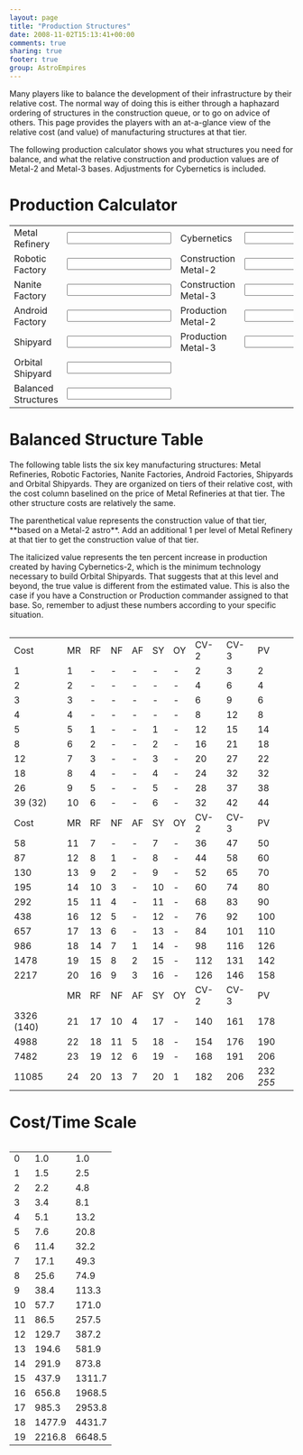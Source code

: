 ```yaml
---
layout: page
title: "Production Structures"
date: 2008-11-02T15:13:41+00:00
comments: true
sharing: true
footer: true
group: AstroEmpires
---
```


Many players like to balance the development of their infrastructure by
their relative cost. The  normal way of doing this is either through a
haphazard ordering of structures in the construction queue, or to go on
advice of others. This page provides the players with an at-a-glance
view of the relative cost (and value) of manufacturing structures at
that tier.

The following production calculator shows you what structures you need
for balance, and what the relative construction and production values
are of Metal-2 and Metal-3 bases. Adjustments for Cybernetics is
included.



Production Calculator
=====================


<table class='table' id='production-structures'>

</tr>
<tr>
  <td >Metal Refinery</td>
  <td ><input class='col-sm-1' /><div class="costcounter" id="counter-MR"></div></td>
  <td >Cybernetics</td>
  <td ><input class='col-sm-1' /><div class="costcounter" id="counter-CY"></div></td>
</tr>
<tr>
  <td >Robotic Factory</td>
  <td ><input class='col-sm-1' /><div class="costcounter" id="counter-RF"></div></td>
  <td >Construction Metal-2</td>
  <td ><input class='col-sm-1' /><div class="costcounter" id="counter-CM2"></div></td>
</tr>
<tr>
  <td >Nanite Factory</td>
  <td ><input class='col-sm-1' /><div class="costcounter" id="counter-NF"></div></td>
  <td >Construction Metal-3</td>
  <td ><input class='col-sm-1' /><div class="costcounter" id="counter-CM3"></div></td>
</tr>
<tr>
  <td >Android Factory</td>
  <td ><input class='col-sm-1' /><div class="costcounter" id="counter-AF"></div></td>
  <td >Production Metal-2</td>
  <td ><input class='col-sm-1' /><div class="costcounter" id="counter-PM2"></div></td>
</tr>
<tr>
  <td >Shipyard</td>
  <td ><input class='col-sm-1' /><div class="costcounter" id="counter-SY"></div></td>
  <td >Production Metal-3</td>
  <td ><input class='col-sm-1' /><div class="costcounter" id="counter-PM3"></div></td>
</tr>
<tr>
  <td >Orbital Shipyard</td>
  <td ><input class='col-sm-1' /><div class="costcounter" id="counter-OSY"></div></td>
</tr>
<tr>
  <td >Balanced Structures</td>
  <td ><input class='col-sm-1' /><div class="costcounter" id="counter-balanced"></div></td> 
 
<table class='table'>



Balanced Structure Table
========================

The following table lists the six key manufacturing structures: Metal
Refineries, Robotic Factories, Nanite Factories, Android Factories,
Shipyards and Orbital Shipyards. 
They are organized on tiers of their
relative cost, with the cost column baselined on the price of Metal
Refineries at that tier. The other structure costs are relatively the
same.

<div class='bs-callout bs-callout-info'>
The parenthetical value represents the construction value of that tier,
**based on a Metal-2 astro**. Add an additional 1 per level of Metal
Refinery at that tier to get the construction value of that tier.
</div>

The italicized value represents the ten percent increase in production
created by having Cybernetics-2, which is the minimum technology
necessary to build Orbital Shipyards. That suggests that at this level
and beyond, the true value is different from the estimated value. This
is also the case if you have a Construction or Production commander
assigned to that base. So, remember to adjust these numbers according to
your specific situation.

<table class='table'>

</tr>
<tr>
  <td class=header>Cost</td>
  <td class=header>MR</td>
  <td class=header>RF</td>
  <td class=header>NF</td>
  <td class=header>AF</td>
  <td class=header>SY</td>
  <td class=header>OY</td>
  <td class='header'>CV-2</td>
  <td class='header'>CV-3</td>
  <td class='header'>PV</td>
</tr>
<tr>
  <td >1</td>
  <td class='MR'>1</td>
  <td class='RF'>-</td>
  <td class='NF'>-</td>
  <td class='AF'>-</td>
  <td class='SY'>-</td>
  <td class='OY'>-</td>
  <td class='CV'>2</td>
  <td class='CV'>3</td>
  <td class='PV'>2</td>
</tr>
<tr>
  <td >2</td>
  <td class='MR'>2</td>
  <td class='RF'>-</td>
  <td class='NF'>-</td>
  <td class='AF'>-</td>
  <td class='SY'>-</td>
  <td class='OY'>-</td>
  <td class='CV'>4</td>
  <td class='CV'>6</td>
  <td class='PV'>4</td>
</tr>
<tr>
  <td >3</td>
  <td class='MR'>3</td>
  <td class='RF'>-</td>
  <td class='NF'>-</td>
  <td class='AF'>-</td>
  <td class='SY'>-</td>
  <td class='OY'>-</td>
  <td class='CV'>6</td>
  <td class='CV'>9</td>
  <td class='PV'>6</td>
</tr>
<tr>
  <td >4</td>
  <td class='MR'>4</td>
  <td class='RF'>-</td>
  <td class='NF'>-</td>
  <td class='AF'>-</td>
  <td class='SY'>-</td>
  <td class='OY'>-</td>
  <td class='CV'>8</td>
  <td class='CV'>12</td>
  <td class='PV'>8</td>
</tr>
<tr>
  <td >5</td>
  <td class='MR'>5</td>
  <td class='RF'>1</td>
  <td class='NF'>-</td>
  <td class='AF'>-</td>
  <td class='SY'>1</td>
  <td class='OY'>-</td>
  <td class='CV'>12</td>
  <td class='CV'>15</td>
  <td class='PV'>14</td>
</tr>
<tr>
  <td >8</td>
  <td class='MR'>6</td>
  <td class='RF'>2</td>
  <td class='NF'>-</td>
  <td class='AF'>-</td>
  <td class='SY'>2</td>
  <td class='OY'>-</td>
  <td class='CV'>16</td>
  <td class='CV'>21</td>
  <td class='PV'>18</td>
</tr>
<tr>
  <td >12</td>
  <td class='MR'>7</td>
  <td class='RF'>3</td>
  <td class='NF'>-</td>
  <td class='AF'>-</td>
  <td class='SY'>3</td>
  <td class='OY'>-</td>
  <td class='CV'>20</td>
  <td class='CV'>27</td>
  <td class='PV'>22</td>
</tr>
<tr>
  <td >18</td>
  <td class='MR'>8</td>
  <td class='RF'>4</td>
  <td class='NF'>-</td>
  <td class='AF'>-</td>
  <td class='SY'>4</td>
  <td class='OY'>-</td>
  <td class='CV'>24</td>
  <td class='CV'>32</td>
  <td class='PV'>32</td>
</tr>
<tr>
  <td >26</td>
  <td class='MR'>9</td>
  <td class='RF'>5</td>
  <td class='NF'>-</td>
  <td class='AF'>-</td>
  <td class='SY'>5</td>
  <td class='OY'>-</td>
  <td class='CV'>28</td>
  <td class='CV'>37</td>
  <td class='PV'>38</td>
</tr>
<tr>
  <td >39 (32)</td>
  <td class='MR'>10</td>
  <td class='RF'>6</td>
  <td class='NF'>-</td>
  <td class='AF'>-</td>
  <td class='SY'>6</td>
  <td class='OY'>-</td>
  <td class='CV'>32</td>
  <td class='CV'>42</td>
  <td class='PV'>44</td>
</tr>
<tr>
  <td class=header>Cost</td>
  <td class=header>MR</td>
  <td class=header>RF</td>
  <td class=header>NF</td>
  <td class=header>AF</td>
  <td class=header>SY</td>
  <td class=header>OY</td>
  <td class='header'>CV-2</td>
  <td class='header'>CV-3</td>
  <td class='header'>PV</td>
</tr>
<tr>
  <td >58</td>
  <td class='MR'>11</td>
  <td class='RF'>7</td>
  <td class='NF'>-</td>
  <td class='AF'>-</td>
  <td class='SY'>7</td>
  <td class='OY'>-</td>
  <td class='CV'>36</td>
  <td class='CV'>47</td>
  <td class='PV'>50</td>
</tr>
<tr>
  <td >87</td>
  <td class='MR'>12</td>
  <td class='RF'>8</td>
  <td class='NF'>1</td>
  <td class='AF'>-</td>
  <td class='SY'>8</td>
  <td class='OY'>-</td>
  <td class='CV'>44</td>
  <td class='CV'>58</td>
  <td class='PV'>60</td>
</tr>
<tr>
  <td >130</td>
  <td class='MR'>13</td>
  <td class='RF'>9</td>
  <td class='NF'>2</td>
  <td class='AF'>-</td>
  <td class='SY'>9</td>
  <td class='OY'>-</td>
  <td class='CV'>52</td>
  <td class='CV'>65</td>
  <td class='PV'>70</td>
</tr>
<tr>
  <td >195</td>
  <td class='MR'>14</td>
  <td class='RF'>10</td>
  <td class='NF'>3</td>
  <td class='AF'>-</td>
  <td class='SY'>10</td>
  <td class='OY'>-</td>
  <td class='CV'>60</td>
  <td class='CV'>74</td>
  <td class='PV'>80</td>
</tr>
<tr>
  <td >292</td>
  <td class='MR'>15</td>
  <td class='RF'>11</td>
  <td class='NF'>4</td>
  <td class='AF'>-</td>
  <td class='SY'>11</td>
  <td class='OY'>-</td>
  <td class='CV'>68</td>
  <td class='CV'>83</td>
  <td class='PV'>90</td>
</tr>
<tr>
  <td >438</td>
  <td class='MR'>16</td>
  <td class='RF'>12</td>
  <td class='NF'>5</td>
  <td class='AF'>-</td>
  <td class='SY'>12</td>
  <td class='OY'>-</td>
  <td class='CV'>76</td>
  <td class='CV'>92</td>
  <td class='PV'>100</td>
</tr>
<tr>
  <td >657</td>
  <td class='MR'>17</td>
  <td class='RF'>13</td>
  <td class='NF'>6</td>
  <td class='AF'>-</td>
  <td class='SY'>13</td>
  <td class='OY'>-</td>
  <td class='CV'>84</td>
  <td class='CV'>101</td>
  <td class='PV'>110</td>
</tr>
<tr>
  <td >986</td>
  <td class='MR'>18</td>
  <td class='RF'>14</td>
  <td class='NF'>7</td>
  <td class='AF'>1</td>
  <td class='SY'>14</td>
  <td class='OY'>-</td>
  <td class='CV'>98</td>
  <td class='CV'>116</td>
  <td class='PV'>126</td>
</tr>
<tr>
  <td >1478</td>
  <td class='MR'>19</td>
  <td class='RF'>15</td>
  <td class='NF'>8</td>
  <td class='AF'>2</td>
  <td class='SY'>15</td>
  <td class='OY'>-</td>
  <td class='CV'>112</td>
  <td class='CV'>131</td>
  <td class='PV'>142</td>
</tr>
<tr>
  <td >2217</td>
  <td class='MR'>20</td>
  <td class='RF'>16</td>
  <td class='NF'>9</td>
  <td class='AF'>3</td>
  <td class='SY'>16</td>
  <td class='OY'>-</td>
  <td class='CV'>126</td>
  <td class='CV'>146</td>
  <td class='PV'>158</td>
</tr>
<tr>
  <td class=header></td>
  <td class=header>MR</td>
  <td class=header>RF</td>
  <td class=header>NF</td>
  <td class=header>AF</td>
  <td class=header>SY</td>
  <td class=header>OY</td>
  <td class='header'>CV-2</td>
  <td class='header'>CV-3</td>
  <td class='header'>PV</td>
</tr>
<tr>
  <td >3326 (140)</td>
  <td class='MR'>21</td>
  <td class='RF'>17</td>
  <td class='NF'>10</td>
  <td class='AF'>4</td>
  <td class='SY'>17</td>
  <td class='OY'>-</td>
  <td class='CV'>140</td>
  <td class='CV'>161</td>
  <td class='PV'>178</td>
</tr>
<tr>
  <td >4988</td>
  <td class='MR'>22</td>
  <td class='RF'>18</td>
  <td class='NF'>11</td>
  <td class='AF'>5</td>
  <td class='SY'>18</td>
  <td class='OY'>-</td>
  <td class='CV'>154</td>
  <td class='CV'>176</td>
  <td class='PV'>190</td>
</tr>
<tr>
  <td >7482</td>
  <td class='MR'>23</td>
  <td class='RF'>19</td>
  <td class='NF'>12</td>
  <td class='AF'>6</td>
  <td class='SY'>19</td>
  <td class='OY'>-</td>
  <td class='CV'>168</td>
  <td class='CV'>191</td>
  <td class='PV'>206</td>
</tr>
<tr>
  <td >11085</td>
  <td class='MR'>24</td>
  <td class='RF'>20</td>
  <td class='NF'>13</td>
  <td class='AF'>7</td>
  <td class='SY'>20</td>
  <td class='OY'>1</td>
  <td class='CV'>182</td>
  <td class='CV'>206</td>
  <td class='PV'>232 <em>255</em></td><table class='table'>

Cost/Time Scale
===============


<table class='table'><tr>
</tr>
<tr>
  <td>0</td>
  <td>1.0</td>
  <td>1.0</td>
</tr>
<tr>
  <td>1</td>
  <td>1.5</td>
  <td>2.5</td>
</tr>
<tr>
  <td>2</td>
  <td>2.2</td>
  <td>4.8</td>
</tr>
<tr>
  <td>3</td>
  <td>3.4</td>
  <td>8.1</td>
</tr>
<tr>
  <td>4</td>
  <td>5.1</td>
  <td>13.2</td>
</tr>
<tr>
  <td>5</td>
  <td>7.6</td>
  <td>20.8</td>
</tr>
<tr>
  <td>6</td>
  <td>11.4</td>
  <td>32.2</td>
</tr>
<tr>
  <td>7</td>
  <td>17.1</td>
  <td>49.3</td>
</tr>
<tr>
  <td>8</td>
  <td>25.6</td>
  <td>74.9</td>
</tr>
<tr>
  <td>9</td>
  <td>38.4</td>
  <td>113.3</td>
</tr>
<tr>
  <td>10</td>
  <td>57.7</td>
  <td>171.0</td>
</tr>
<tr>
  <td>11</td>
  <td>86.5</td>
  <td>257.5</td>
</tr>
<tr>
  <td>12</td>
  <td>129.7</td>
  <td>387.2</td>
</tr>
<tr>
  <td>13</td>
  <td>194.6</td>
  <td>581.9</td>
</tr>
<tr>
  <td>14</td>
  <td>291.9</td>
  <td>873.8</td>
</tr>
<tr>
  <td>15</td>
  <td>437.9</td>
  <td>1311.7</td>
</tr>
<tr>
  <td>16</td>
  <td>656.8</td>
  <td>1968.5</td>
</tr>
<tr>
  <td>17</td>
  <td>985.3</td>
  <td>2953.8</td>
</tr>
<tr>
  <td>18</td>
  <td>1477.9</td>
  <td>4431.7</td>
</tr>
<tr>
  <td>19</td>
  <td>2216.8</td>
  <td>6648.5</td>
</tr>
</table>

